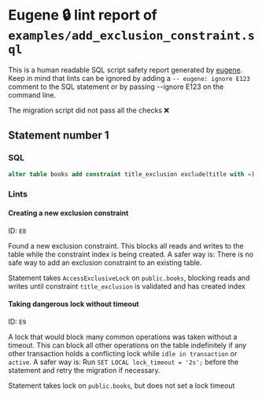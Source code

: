 # Eugene 🔒 lint report of `examples/add_exclusion_constraint.sql`

This is a human readable SQL script safety report generated by [eugene](https://github.com/kaaveland/eugene). Keep in mind that lints can be ignored by adding a `-- eugene: ignore E123` comment to the SQL statement or by passing --ignore E123 on the command line.

The migration script did not pass all the checks ❌

## Statement number 1

### SQL

```sql
alter table books add constraint title_exclusion exclude(title with =)
```

### Lints

#### Creating a new exclusion constraint

ID: `E8`

Found a new exclusion constraint. This blocks all reads and writes to the table while the constraint index is being created. A safer way is: There is no safe way to add an exclusion constraint to an existing table.

Statement takes `AccessExclusiveLock` on `public.books`, blocking reads and writes until constraint `title_exclusion` is validated and has created index

#### Taking dangerous lock without timeout

ID: `E9`

A lock that would block many common operations was taken without a timeout. This can block all other operations on the table indefinitely if any other transaction holds a conflicting lock while `idle in transaction` or `active`. A safer way is: Run `SET LOCAL lock_timeout = '2s';` before the statement and retry the migration if necessary.

Statement takes lock on `public.books`, but does not set a lock timeout

